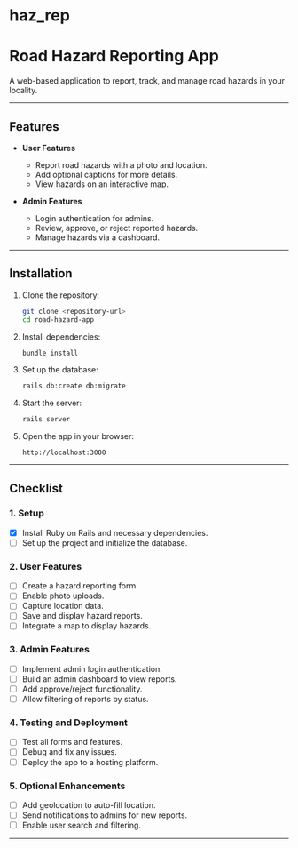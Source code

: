 # haz_rep

# Road Hazard Reporting App

A web-based application to report, track, and manage road hazards in your locality.

---

## Features

- **User Features**
  - Report road hazards with a photo and location.
  - Add optional captions for more details.
  - View hazards on an interactive map.

- **Admin Features**
  - Login authentication for admins.
  - Review, approve, or reject reported hazards.
  - Manage hazards via a dashboard.

---

## Installation

1. Clone the repository:
   ```bash
   git clone <repository-url>
   cd road-hazard-app
   ```

2. Install dependencies:
   ```bash
   bundle install
   ```

3. Set up the database:
   ```bash
   rails db:create db:migrate
   ```

4. Start the server:
   ```bash
   rails server
   ```

5. Open the app in your browser:
   ```
   http://localhost:3000
   ```

---

## Checklist

### **1. Setup**
- [x] Install Ruby on Rails and necessary dependencies.
- [ ] Set up the project and initialize the database.

### **2. User Features**
- [ ] Create a hazard reporting form.
- [ ] Enable photo uploads.
- [ ] Capture location data.
- [ ] Save and display hazard reports.
- [ ] Integrate a map to display hazards.

### **3. Admin Features**
- [ ] Implement admin login authentication.
- [ ] Build an admin dashboard to view reports.
- [ ] Add approve/reject functionality.
- [ ] Allow filtering of reports by status.

### **4. Testing and Deployment**
- [ ] Test all forms and features.
- [ ] Debug and fix any issues.
- [ ] Deploy the app to a hosting platform.

### **5. Optional Enhancements**
- [ ] Add geolocation to auto-fill location.
- [ ] Send notifications to admins for new reports.
- [ ] Enable user search and filtering.

---

